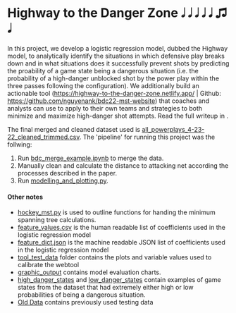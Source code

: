 # Highway to the Danger Zone 𝅗𝅥 𝅗𝅥 𝅗𝅥 𝅗𝅥 𝅘𝅥 ♫ 𝅘𝅥
In this project, we develop a logistic regression model, dubbed the Highway model, to analytically identify the situations in which defensive play breaks down and in what situations does it successfully prevent shots by predicting the proability of a game state being a dangerous situation  (i.e. the probability of a high-danger unblocked shot by the power play within the three passes following the configuration). We additionally build an actionable tool (https://highway-to-the-danger-zone.netlify.app/ | Github: https://github.com/nguyenank/bdc22-mst-website) that coaches and analysts can use to apply to their own teams and strategies to both minimize and maximize high-danger shot attempts. Read the full writeup in .

The final merged and cleaned dataset used is [all_powerplays_4-23-22_cleaned_trimmed.csv](https://github.com/nguyenank/bdc22-mst/blob/main/all_powerplays_4-23-22_cleaned_trimmed.csv "all_powerplays_4-23-22_cleaned_trimmed.csv"). The 'pipeline' for running this project was the follwing:

1. Run [bdc_merge_example.ipynb](https://github.com/nguyenank/bdc22-mst/blob/main/bdc_merge_example.ipynb "bdc_merge_example.ipynb") to merge the data.
2. Manually clean and calculate the distance to attacking net according the processes described in the paper.
3. Run [modelling_and_plotting.py](https://github.com/nguyenank/bdc22-mst/blob/main/modelling_and_plotting.py "modelling_and_plotting.py").

#### Other notes 
- [hockey_mst.py](https://github.com/nguyenank/bdc22-mst/blob/main/hockey_mst.py "hockey_mst.py") is used to outline functions for handing the minimum spanning tree calculations. 
- [feature_values.csv](https://github.com/nguyenank/bdc22-mst/blob/main/feature_values.csv "feature_values.csv") is the human readable list of coefficients used in the logistic regression model
- [feature_dict.json](https://github.com/nguyenank/bdc22-mst/blob/main/feature_dict.json "feature_dict.json") is the machine readable JSON list of coefficients used in the logistic regression model 
- [tool_test_data](https://github.com/nguyenank/bdc22-mst/tree/main/tool_test_data "tool_test_data") folder contains the plots and variable values used to calibrate the webtool
- [graphic_output](https://github.com/nguyenank/bdc22-mst/tree/main/graphic_output "graphic_output") contains model evaluation charts.
- [high_danger_states](https://github.com/nguyenank/bdc22-mst/tree/main/high_danger_states "high_danger_states") and [low_danger_states](https://github.com/nguyenank/bdc22-mst/tree/main/low_danger_states "low_danger_states") contain examples of game states from the dataset that had extremely either high or low probabilities of being a dangerous situation.
- [Old Data](https://github.com/nguyenank/bdc22-mst/tree/main/Old%20Data "Old Data") contains previously used testing data 
